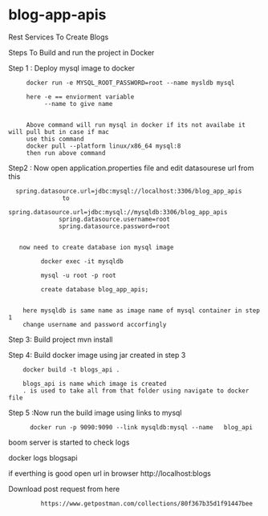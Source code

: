 # blog-app-apis
 Rest Services To Create Blogs
 
 
 Steps To Build and run the project in Docker
 
 Step 1 : Deploy mysql image to docker 
         
         docker run -e MYSQL_ROOT_PASSWORD=root --name mysldb mysql
         
         here -e == enviorment variable 
              --name to give name 
            
         
         Above command will run mysql in docker if its not availabe it will pull but in case if mac 
         use this command 
         docker pull --platform linux/x86_64 mysql:8
         then run above command 
         
 Step2 :
       Now open application.properties file and edit datasourese url 
      from this  
      
      spring.datasource.url=jdbc:mysql://localhost:3306/blog_app_apis
                   to 
                  spring.datasource.url=jdbc:mysql://mysqldb:3306/blog_app_apis
                  spring.datasource.username=root
                  spring.datasource.password=root
                  
                  
       now need to create database ion mysql image
       
             docker exec -it mysqldb
             
             mysql -u root -p root
             
             create database blog_app_apis;

                  
        here mysqldb is same name as image name of mysql container in step 1
        change username and password accorfingly 
        
 Step 3: Build project 
           mvn install
       
 Step 4: Build docker image using jar created in step 3
 
        docker build -t blogs_api .
        
        blogs_api is name which image is created 
        . is used to take all from that folder using navigate to docker file
        
 Step 5 :Now run the build image using links to mysql
       
          docker run -p 9090:9090 --link mysqldb:mysql --name   blog_api
          
  
 boom server is started 
 to check logs
 
 docker logs blogsapi
 
 
 if everthing is good 
 open url in browser
            http://localhost:blogs
            
       
  Download post request from here 
  
  
             https://www.getpostman.com/collections/80f367b35d1f91447bee
 
                  
    



